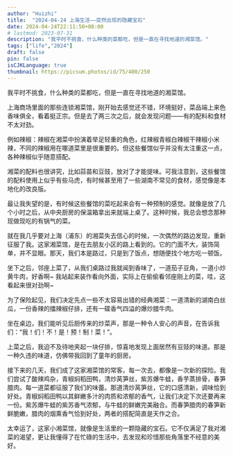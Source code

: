 ```yaml
---
author: "Huizhi"
title:  "2024-04-24 上海生活——突然出现的隐藏宝石" 
date: 2024-04-24T22:11:50+08:00 
# lastmod: 2023-07-31
description: "我平时不挑食，什么种类的菜都吃，但是一直在寻找地道的湘菜馆。"
tags: ["life","2024"]
draft: false
pin: false
isCJKLanguage: true
thumbnail: https://picsum.photos/id/75/400/250
---
```

我平时不挑食，什么种类的菜都吃，但是一直在寻找地道的湘菜馆。

上海商场里面的那些连锁湘菜馆，刚开始去感觉还不错，环境挺好，菜品端上来色香味俱全，看着挺正宗。但是去了两三次之后，就会发现问题——有的配料和食材不太对劲。

例如辣椒：辣椒在湘菜中扮演着举足轻重的角色，红辣椒青椒白辣椒干辣椒小米辣，不同的辣椒用在哪道菜里是很重要的。但这些餐馆似乎并没有太注重这一点，各种辣椒似乎随意搭配。

湘菜的配料也很讲究，比如蒜苗和豆豉，放对了才能提味。可我注意到，这些餐馆的配料使用上似乎有些马虎，有时候甚至用了一些湖南不常见的食材，感觉像是本地化的改良版。

最让我失望的是，有时候这些餐馆的菜吃起来会有一种预制的感觉。就像是放了几个小时之后，从中央厨房的保温箱拿出来就端上桌了。这种时候，我总会想念那种现做现吃的有锅气的菜。

就在我几乎要对上海（浦东）的湘菜失去信心的时候，一次偶然的路边发现，重新征服了我。这家湘菜馆，是在去朋友小区的路上看到的。它的门面不大，装饰简单，并不显眼。那天，我们本是路过，只是到了饭点，想随便找个地方吃一顿饭。

坐下之后，邻座上菜了，从我们桌路过我就闻到香味了，一道茄子豆角，一道小炒黄牛肉，好香啊~ 我站起来装作看向外面，实际上在偷偷看邻座刚上的菜，哇，这看起来很对劲啊~ 

为了保险起见，我们决定先点一些不太容易出错的经典湘菜：一道清新的湖南白丝瓜，一份香辣的擂辣椒仔排，还有一碟香气四溢的爆炒腊牛肉。

坐在桌边，我们能听见后厨传来的炒菜声，那是一种令人安心的声音，在告诉我们：“我！们！不！是！预！制！菜！”。

上菜之后，我迫不及待地夹起一块仔排，惊喜地发现上面居然有豆豉的味道。那是一种久违的味道，仿佛带我回到了童年的厨房。

接下来的几天，我们成了这家湘菜馆的常客。每一次去，都像是一次新的探险。我们尝试了酸辣鸡杂，青椒焖稻田鸭，清炒莴笋丝，紫苏爆牛蛙，香芋蒸排骨，春笋腊肉。每一道菜都征服了我们的味蕾。那道清炒莴笋丝，它的口感清新，调味恰到好处。青椒焖稻田鸭以其鲜嫩多汁的肉质和浓郁的香气，让我们决定下次还要再来一份。紫苏爆牛蛙的紫苏香气浓郁，与牛蛙的鲜嫩完美融合。而春笋腊肉的春笋新鲜脆嫩，腊肉的烟熏香气恰到好处，两者的搭配简直是天作之合。

太幸运了，这家小湘菜馆，就像是生活里的一颗隐藏的宝石。它不仅满足了我对湘菜的渴望，更让我懂得了在忙碌的生活中，去发现和珍惜那些角落里不经意的美好。